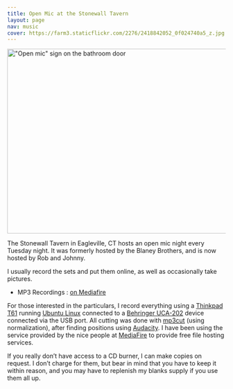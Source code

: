 ```yaml
---
title: Open Mic at the Stonewall Tavern
layout: page
nav: music
cover: https://farm3.staticflickr.com/2276/2418842052_0f024740a5_z.jpg
---
```


<a data-flickr-embed="true" data-header="true" data-footer="true"  href="https://www.flickr.com/photos/whatsyourmeme/2418842052/" title="&quot;Open mic&quot; sign on the bathroom door"><img src="https://c5.staticflickr.com/3/2276/2418842052_0f024740a5_z.jpg" width="640" height="426" alt="&quot;Open mic&quot; sign on the bathroom door"></a><script async src="//embedr.flickr.com/assets/client-code.js" charset="utf-8"></script>

The Stonewall Tavern in Eagleville, CT hosts an open mic night every Tuesday night. It was formerly hosted by the Blaney Brothers, and is now hosted by Rob and Johnny.

I usually record the sets and put them online, as well as occasionally take pictures.

*   MP3 Recordings : [on Mediafire](http://www.mediafire.com/folder/7wri472510iac/Open_Mic_at_the_Stonewall_Tavern)

For those interested in the particulars, I record everything using a [Thinkpad T61][2] running [Ubuntu Linux][3] connected to a [Behringer UCA-202][4] device connected via the USB port. All cutting was done with [mp3cut][5] (using normalization), after finding positions using [Audacity][6]. I have been using the service provided by the nice people at [MediaFire][7] to provide free file hosting services.

 [2]: http://shop.lenovo.com/us/notebooks/thinkpad/t-series
 [3]: http://www.ubuntu.com/
 [4]: https://www.behringer.com/product.html?modelCode=P0484
 [5]: http://scara.com/mp3cut/
 [6]: http://audacity.sourceforge.net/
 [7]: http://www.mediafire.com/

If you really don’t have access to a CD burner, I can make copies on request. I don’t charge for them, but bear in mind that you have to keep it within reason, and you may have to replenish my blanks supply if you use them all up.


